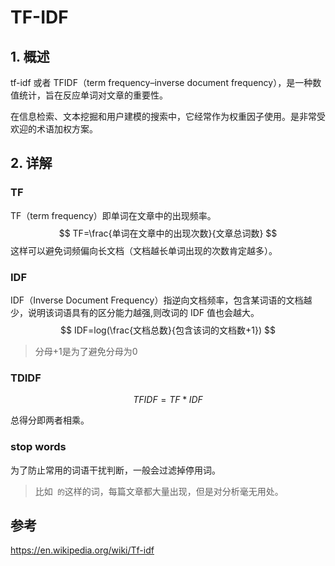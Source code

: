 # TF-IDF

## 1. 概述

tf-idf 或者 TFIDF（term frequency–inverse document frequency），是一种数值统计，旨在反应单词对文章的重要性。

在信息检索、文本挖掘和用户建模的搜索中，它经常作为权重因子使用。是非常受欢迎的术语加权方案。

## 2. 详解

### TF

TF（term frequency）即单词在文章中的出现频率。
$$
TF=\frac{单词在文章中的出现次数}{文章总词数}
$$
这样可以避免词频偏向长文档（文档越长单词出现的次数肯定越多）。

### IDF

IDF（Inverse Document Frequency）指逆向文档频率，包含某词语的文档越少，说明该词语具有的区分能力越强,则改词的 IDF 值也会越大。
$$
IDF=log(\frac{文档总数}{包含该词的文档数+1})
$$

> 分母+1是为了避免分母为0

### TDIDF

$$
TFIDF=TF*IDF
$$

总得分即两者相乘。

### stop words

为了防止常用的词语干扰判断，一般会过滤掉停用词。

> 比如` 的`这样的词，每篇文章都大量出现，但是对分析毫无用处。



## 参考

https://en.wikipedia.org/wiki/Tf-idf

